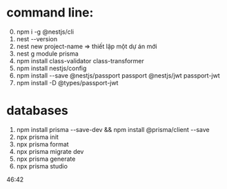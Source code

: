 # command line:

0. npm i -g @nestjs/cli
1. nest --version
2. nest new project-name => thiết lập một dự án mới
3. nest g module prisma
4. npm install class-validator class-transformer
5. npm install nestjs/config
6. npm install --save @nestjs/passport passport @nestjs/jwt passport-jwt
7. npm install -D @types/passport-jwt

# databases

1. npm install prisma --save-dev && npm install @prisma/client --save
2. npx prisma init
3. npx prisma format
4. npx prisma migrate dev
5. npx prisma generate
6. npx prisma studio

46:42
